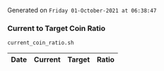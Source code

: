 Generated on `Friday 01-October-2021 at 06:38:47`

### Current to Target Coin Ratio
`current_coin_ratio.sh`

Date|Current|Target|Ratio
---|---|---|---
